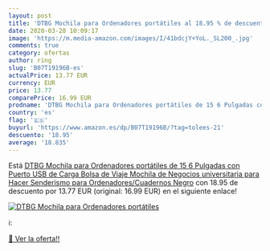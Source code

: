 ```yaml
---
layout: post
title: 'DTBG Mochila para Ordenadores portátiles al 18.95 % de descuento'
date: 2020-03-28 10:09:17
image: 'https://m.media-amazon.com/images/I/41bdcjY+YoL._SL200_.jpg'
comments: true
category: ofertas
author: ring
slug: 'B07T19196B-es'
actualPrice: 13.77 EUR
currency: EUR
price: 13.77
comparePrice: 16.99 EUR
prodname: 'DTBG Mochila para Ordenadores portátiles de 15 6 Pulgadas con Puerto USB de Carga  Bolsa de Viaje Mochila de Negocios  universitaria  para Hacer Senderismo  para Ordenadores/Cuadernos Negro'
country: 'es'
flag: '🇪🇸'
buyurl: 'https://www.amazon.es/dp/B07T19196B/?tag=tolees-21'
descuento: '18.95'
average: '18.835'
---
```


Está [DTBG Mochila para Ordenadores portátiles de 15 6 Pulgadas con Puerto USB de Carga  Bolsa de Viaje Mochila de Negocios  universitaria  para Hacer Senderismo  para Ordenadores/Cuadernos Negro](https://www.amazon.es/dp/B07T19196B/?tag=tolees-21) con 18.95 de descuento por 13.77 EUR (original: 16.99 EUR) en el siguiente enlace!

[![DTBG Mochila para Ordenadores portátiles](https://m.media-amazon.com/images/I/41bdcjY+YoL._SL200_.jpg)](https://www.amazon.es/dp/B07T19196B/?tag=tolees-21)

ℹ️:


[🛒 Ver la oferta!!](https://www.amazon.es/dp/B07T19196B/?tag=tolees-21)
